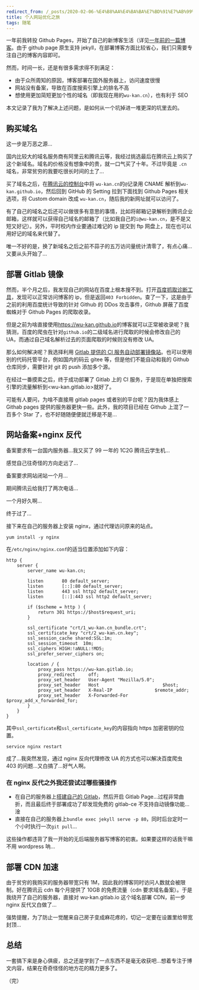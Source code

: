```yaml
---
redirect_from: /_posts/2020-02-06-%E4%B8%AA%E4%BA%BA%E7%BD%91%E7%AB%99%E4%BC%98%E5%8C%96%E4%B9%8B%E6%97%85/
title: 个人网站优化之旅
tags: 随笔
---
```


一年前我转投 Github Pages，开始了自己的新博客生活（详见[一年前的一篇博客](https://wu-kan.cn/_posts/2019-01-18-%E5%9F%BA%E4%BA%8EJekyll%E6%90%AD%E5%BB%BA%E4%B8%AA%E4%BA%BA%E5%8D%9A%E5%AE%A2/)。由于 github page 原生支持 jekyll，在部署博客方面比较省心，我们只需要专注自己的博客内容即可。

然而，时间一长，还是有很多需求得不到满足：

- 由于众所周知的原因，博客部署在国外服务器上，访问速度很慢
- 网站没有备案，导致在百度搜索引擎上的排名不高
- 想使用更加简短更加个性的域名（即我现在用的`wu-kan.cn`），也有利于 SEO

本文记录了我为了解决上述问题，是如何从一个坑掉进一堆更深的坑里去的。

## 购买域名

这一步是万恶之源…

国内比较大的域名服务商有阿里云和腾讯云等，我经过挑选最后在腾讯云上购买了这个新域名。域名的价格没有想象中的贵，就一口气买了十年。不过毕竟是 `.cn` 域名，非常贫穷的我要吃很长时间的土了…

买了域名之后，在[腾讯云的控制台](https://console.cloud.tencent.com/cns)中将 `wu-kan.cn`的`@`记录用 CNAME 解析到`wu-kan.github.io`，然后回到 GitHub 的 Setting 拉到下面找到 Github Pages 相关选项，将 Custom domain 改成 `wu-kan.cn`，随后我的新网址就可以访问了。

有了自己的域名之后还可以做很多有意思的事情，比如将邮箱记录解析到腾讯企业邮箱，这样就可以获得自己域名的邮箱了（比如我自己的`i@wu-kan.cn`，是不是又短又好记）。另外，平时校内作业要通过难记的 ip 提交到 ftp 网盘上，现在也可以用好记的域名来代替了。

唯一不好的是，换了新域名之后之前不蒜子的五万访问量统计清零了，有点心痛…又要从头开始了…

## 部署 Gitlab 镜像

然而，半个月之后，我发现自己的网站在百度上根本搜不到。打开[百度抓取诊断工具](https://ziyuan.baidu.com/crawltools/)，发现可以正常访问博客的 ip，但是返回`403 Forbidden`。查了一下，这是由于之前的利用百度统计导致的针对 Github 的 DDos 攻击事件，Github 屏蔽了百度蜘蛛对于 Github Pages 的爬取收录。

但是之前为啥直接使用<https://wu-kan.github.io>的博客就可以正常被收录呢？我猜测，百度的爬虫在针对`github.io`的二级域名进行爬取的时候会修改自己的 UA，而通过自己域名解析过去的页面爬取的时候则没有修改 UA。

那么如何解决呢？我选择利用 [Gitlab 提供的 CI 服务自动部署镜像站](https://gitlab.com/wu-kan/wu-kan.github.io)。也可以使用别的代码托管平台，例如国内的码云 gitee 等，但是他们不能自动和我的 Github 仓库同步，需要针对 git 的 push 添加多个源。

在经过一番摸索之后，终于成功部署了 Gitlab 上的 CI 服务，于是现在单独把搜索引擎的流量解析到<wu-kan.gitlab.io>就好了。

可能有人要问，为啥不直接用 gitlab pages 或者别的平台呢？因为我体感上 Githab pages 提供的服务器更快一些。此外，我的项目已经在 Github 上混了一百多个 Star 了，也不好随随便便就迁移是不是…

## 网站备案+nginx 反代

备案要求有一台国内服务器…我又买了 99 一年的 1C2G 腾讯云学生机…

感觉自己往奇怪的方向走远了…

备案要求网站闭站一个月…

期间腾讯云给我打了两次电话…

一个月好久啊…

终于过了…

接下来在自己的服务器上安装 nginx，通过代理访问原来的站点。

```shell
yum install -y nginx
```

在`/etc/nginx/nginx.conf`的适当位置添加如下内容：

```shell
http {
    server {
        server_name wu-kan.cn;

        listen       80 default_server;
        listen       [::]:80 default_server;
        listen       443 ssl http2 default_server;
        listen       [::]:443 ssl http2 default_server;

        if ($scheme = http ) {
            return 301 https://$host$request_uri;
        }

        ssl_certificate "crt/1_wu-kan.cn_bundle.crt";
        ssl_certificate_key "crt/2_wu-kan.cn.key";
        ssl_session_cache shared:SSL:1m;
        ssl_session_timeout  10m;
        ssl_ciphers HIGH:!aNULL:!MD5;
        ssl_prefer_server_ciphers on;

        location / {
            proxy_pass https://wu-kan.gitlab.io;
            proxy_redirect     off;
            proxy_set_header   User-Agent "Mozilla/5.0";
            proxy_set_header   Host                        $host;
            proxy_set_header   X-Real-IP                $remote_addr;
            proxy_set_header   X-Forwarded-For    $proxy_add_x_forwarded_for;
        }
    }
}
```

其中`ssl_certificate`和`ssl_certificate_key`的内容指向 https 加密密钥的位置。

```shell
service nginx restart
```

成了…我突然发现，通过 nginx 反向代理修改 UA 的方式也可以解决百度爬虫 403 的问题…又白搞了…好气人啊。

### 在 nginx 反代之外我还尝试过哪些骚操作

- 在自己的服务器上[搭建自己的 Gitlab](https://wu-kan.cn/_posts/2020-03-26-%E6%90%AD%E5%BB%BA%E8%87%AA%E5%B7%B1%E7%9A%84GitLab/)，然后开启 Gitlab Page…过程非常曲折，而且最后终于部署成功了却发现免费的 gitlab-ce 不支持自动镜像功能…淦
- 直接在自己的服务器上`bundle exec jekyll serve -p 80`，同时后台定时一个小时执行一次`git pull`…

这些操作都违背了我一开始的无后端服务器写博客的初衷。如果要这样的话我干嘛不用 wordpress 呐…

## 部署 CDN 加速

由于贫穷的我购买的服务器带宽只有 1M，因此我的博客同时访问人数就会被限制。好在腾讯云 cdn 每个月提供了 10GB 的免费流量（cdn 要求域名备案）。于是我绕开了自己的服务器，直接对 wu-kan.gitlab.io 这个域名部署 CDN，前一步 nginx 反代又白做了…

强势提醒，为了防止一觉醒来自己房子变成麻花疼的，切记一定要在设置里给带宽封顶…

## 总结

一套搞下来是身心俱疲，总之还是学到了一点东西不是毫无收获吧…想着专注于博文内容，结果在奇奇怪怪的地方花的精力更多了。

（完）
